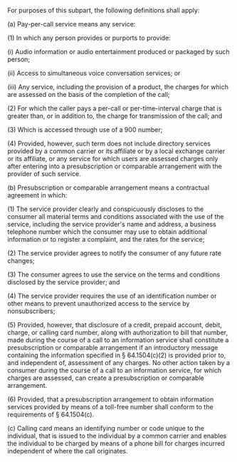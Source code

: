 For purposes of this subpart, the following definitions shall apply:

(a) Pay-per-call service means any service:

(1) In which any person provides or purports to provide:

(i) Audio information or audio entertainment produced or packaged by such person;

(ii) Access to simultaneous voice conversation services; or

(iii) Any service, including the provision of a product, the charges for which are assessed on the basis of the completion of the call;

(2) For which the caller pays a per-call or per-time-interval charge that is greater than, or in addition to, the charge for transmission of the call; and

(3) Which is accessed through use of a 900 number;

(4) Provided, however, such term does not include directory services provided by a common carrier or its affiliate or by a local exchange carrier or its affiliate, or any service for which users are assessed charges only after entering into a presubscription or comparable arrangement with the provider of such service.

(b) Presubscription or comparable arrangement means a contractual agreement in which:

(1) The service provider clearly and conspicuously discloses to the consumer all material terms and conditions associated with the use of the service, including the service provider's name and address, a business telephone number which the consumer may use to obtain additional information or to register a complaint, and the rates for the service;

(2) The service provider agrees to notify the consumer of any future rate changes;

(3) The consumer agrees to use the service on the terms and conditions disclosed by the service provider; and

(4) The service provider requires the use of an identification number or other means to prevent unauthorized access to the service by nonsubscribers;

(5) Provided, however, that disclosure of a credit, prepaid account, debit, charge, or calling card number, along with authorization to bill that number, made during the course of a call to an information service shall constitute a presubscription or comparable arrangement if an introductory message containing the information specified in § 64.1504(c)(2) is provided prior to, and independent of, assessment of any charges. No other action taken by a consumer during the course of a call to an information service, for which charges are assessed, can create a presubscription or comparable arrangement.

(6) Provided, that a presubscription arrangement to obtain information services provided by means of a toll-free number shall conform to the requirements of § 64.1504(c).

(c) Calling card means an identifying number or code unique to the individual, that is issued to the individual by a common carrier and enables the individual to be charged by means of a phone bill for charges incurred independent of where the call originates.

